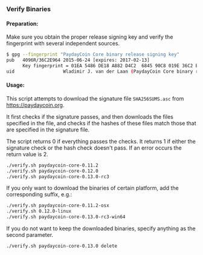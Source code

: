 ### Verify Binaries

#### Preparation:

Make sure you obtain the proper release signing key and verify the fingerprint with several independent sources.

```sh
$ gpg --fingerprint "PaydayCoin Core binary release signing key"
pub   4096R/36C2E964 2015-06-24 [expires: 2017-02-13]
      Key fingerprint = 01EA 5486 DE18 A882 D4C2  6845 90C8 019E 36C2 E964
uid                  Wladimir J. van der Laan (PaydayCoin Core binary release signing key) <laanwj@gmail.com>
```

#### Usage:

This script attempts to download the signature file `SHA256SUMS.asc` from https://paydaycoin.org.

It first checks if the signature passes, and then downloads the files specified in the file, and checks if the hashes of these files match those that are specified in the signature file.

The script returns 0 if everything passes the checks. It returns 1 if either the signature check or the hash check doesn't pass. If an error occurs the return value is 2.


```sh
./verify.sh paydaycoin-core-0.11.2
./verify.sh paydaycoin-core-0.12.0
./verify.sh paydaycoin-core-0.13.0-rc3
```

If you only want to download the binaries of certain platform, add the corresponding suffix, e.g.:

```sh
./verify.sh paydaycoin-core-0.11.2-osx
./verify.sh 0.12.0-linux
./verify.sh paydaycoin-core-0.13.0-rc3-win64
```

If you do not want to keep the downloaded binaries, specify anything as the second parameter.

```sh
./verify.sh paydaycoin-core-0.13.0 delete
```
